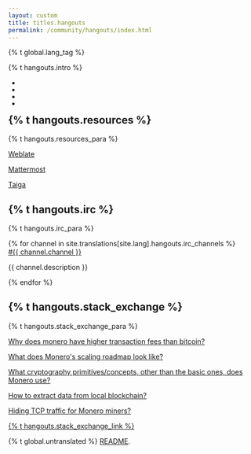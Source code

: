 ```yaml
---
layout: custom
title: titles.hangouts
permalink: /community/hangouts/index.html
---
```


{% t global.lang_tag %}
<div class="text-center container description">
    <p class="hangouts-social">{% t hangouts.intro %}</p>
    <section class="hangouts-social container">   
        <ul class="row center-xs">
            <li>
                <a href="https://twitter.com/monero" target="_blank" rel="noreferrer noopener"><div class="social-icon twitter"></div></a>
            </li>
            <li>
                <a href="https://reddit.com/r/Monero" target="_blank" rel="noreferrer noopener"><div class="social-icon reddit"></div></a>
            </li>
            <li>
                <a href="https://www.facebook.com/monerocurrency/" target="_blank" rel="noreferrer noopener"><div class="social-icon facebook"></div></a>
            </li>
            <li>
                <a href="https://github.com/monero-project" target="_blank" rel="noreferrer noopener"><div class="social-icon github"></div></a>
            </li>
        </ul>
    </section>
</div>

<div class="hangouts">
    <section class="container">
          <div class="row">
                <!-- left two-thirds block-->
               <div class="left two-thirds col-lg-8 col-md-8 col-sm-12 col-xs-12">
                <div class="col-xs-12">
                        <div class="info-block">
                            <div class="row center-xs">
                                <div class="col">
                                    <h2>{% t hangouts.resources %}</h2>
                                </div>
                            </div>
                            <div class="row center-xs">
                                <p>{% t hangouts.resources_para %}</p>
                            </div>
                            <div class="row relays center-xs">
                                <div class="col-md-4 col-sm-4 col-xs-4">
                                    <p><a href="https://translate.getmonero.org/" class="btn-link btn-fixed">Weblate</a></p>
                                </div>
                                <div class="col-md-4 col-sm-4 col-xs-4">
                                    <p><a href="https://mattermost.getmonero.org/" class="btn-link btn-fixed">Mattermost</a></p>
                                </div>
                                <div class="col-md-4 col-sm-4 col-xs-4">
                                    <p><a href="https://taiga.getmonero.org/" class="btn-link btn-fixed">Taiga</a></p>
                                </div>
                            </div>
                        </div>
                        <div class="info-block">
                            <div class="row center-xs">
                                <div class="col">
                                    <h2>{% t hangouts.irc %}</h2>
                                </div>
                            </div>
                            <div class="row start-xs">
                                <p>{% t hangouts.irc_para %}</p>
                            </div>
                            <div class="row irc">
                                {% for channel in site.translations[site.lang].hangouts.irc_channels %}
                                    <div class="col-md-4 col-xs-12">
                                        <a href="irc://chat.freenode.net/#{{ channel.channel }}">#{{ channel.channel }}</a>
                                        <p>{{ channel.description }}</p>
                                    </div>
                                {% endfor %}
                            </div>
                        </div>
                    </div>
                </div>
                <!-- end left two-thirds block-->
                <!-- right one-third block-->
               <div class="right one-third col-lg-4 col-md-4 col-sm-12 col-xs-12">
                        <div class="info-block">
                            <div class="row">
                                <div class="col">
                                    <h2>{% t hangouts.stack_exchange %}</h2>
                                    <p>{% t hangouts.stack_exchange_para %}</p>
                                    <p><a href="https://monero.stackexchange.com/questions/4277/why-does-monero-have-higher-transaction-fees-than-bitcoin">Why does monero have higher transaction fees than bitcoin?</a></p>
                                    <p><a href="https://monero.stackexchange.com/questions/4335/what-does-moneros-scaling-roadmap-look-like">What does Monero's scaling roadmap look like?</a></p>
                                    <p><a href="https://monero.stackexchange.com/questions/4302/what-cryptography-primitives-concepts-other-than-the-basic-ones-does-monero-us">What cryptography primitives/concepts, other than the basic ones, does Monero use?</a></p>
                                    <p><a href="https://monero.stackexchange.com/questions/4242/how-to-extract-data-from-local-blockchain">How to extract data from local blockchain?</a></p>
                                    <p><a href="https://monero.stackexchange.com/questions/4377/hiding-tcp-traffic-for-monero-miners">Hiding TCP traffic for Monero miners?</a></p>
                                </div>
                            </div>  
                            <div class="row">
                                <p><a href="https://monero.stackexchange.com" class="orange">{% t hangouts.stack_exchange_link %}</a></p>
                            </div>
                        </div>
               </div>
               <!-- end right one-third block-->
           </div>
        </section>
</div>

<div class="untranslated {% t hangouts.translated %}">
    <p>{% t global.untranslated %} <a class="untranslated-link" href="https://repo.getmonero.org/monero-project/monero-site/blob/master/README.md#140-how-to-translate-a-page">README</a>.</p>
</div>
